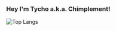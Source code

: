 ### Hey I'm Tycho a.k.a. Chimplement!

![Top Langs](https://github-readme-stats.vercel.app/api/top-langs/?username=chimplement&layout=compact&theme=dracula&bg_color=00000000&size_weight=0.5&count_weight=0.5)
<!--
**Chimplement/chimplement** is a ✨ _special_ ✨ repository because its `README.md` (this file) appears on your GitHub profile.

Here are some ideas to get you started:

- 🔭 I’m currently working on ...
- 🌱 I’m currently learning ...
- 👯 I’m looking to collaborate on ...
- 🤔 I’m looking for help with ...
- 💬 Ask me about ...
- 📫 How to reach me: ...
- 😄 Pronouns: ...
- ⚡ Fun fact: ...
-->
